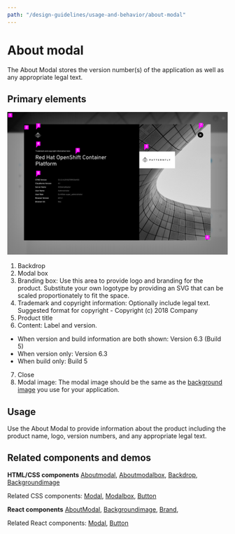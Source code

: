 ```yaml
---
path: "/design-guidelines/usage-and-behavior/about-modal"
---
```

# About modal
The About Modal stores the version number(s) of the application as well as any appropriate legal text.

## Primary elements
![Modal](img/about-modal.png)
1. Backdrop
2. Modal box
3. Branding box: Use this area to provide logo and branding for the product. Substitute your own logotype by providing an SVG that can be scaled proportionately to fit the space.
4. Trademark and copyright information: Optionally include legal text. Suggested format for copyright -  Copyright (c) 2018 Company
5. Product title
6. Content: Label and version.
  * When version and build information are both shown: Version 6.3 (Build 5)
  * When version only: Version 6.3
  * When build only: Build 5
7. Close
8. Modal image: The modal image should be the same as the [background image](/documentation/react/components/backgroundimage) you use for your application.

## Usage
Use the About Modal to provide information about the product including the product name, logo, version numbers, and any appropriate legal text.

## Related components and demos
**HTML/CSS components**
[Aboutmodal](/documentation/core/demos/aboutmodal), [Aboutmodalbox](/documentation/core/components/aboutmodalbox), [Backdrop](/documentation/core/components/backdrop), [Backgroundimage](/documentation/core/components/backgroundimage)

Related CSS components: [Modal](/documentation/core/demos/modal), [Modalbox](/documentation/core/components/modalbox), [Button](/documentation/core/components/button)

**React components**
[AboutModal](/documentation/react/components/aboutmodal), [Backgroundimage](/documentation/react/components/backgroundimage), [Brand](/documentation/react/components/brand),

Related React components: [Modal](/documentation/react/components/modal), [Button](/documentation/react/components/button)
